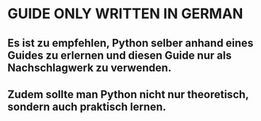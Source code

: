 # GUIDE ONLY WRITTEN IN GERMAN

## Es ist zu empfehlen, Python selber anhand eines Guides zu erlernen und diesen Guide nur als Nachschlagwerk zu verwenden.

## Zudem sollte man Python nicht nur theoretisch, sondern auch praktisch lernen.



